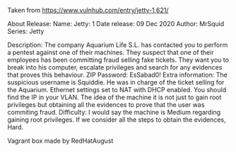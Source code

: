 Taken from https://www.vulnhub.com/entry/jetty-1,621/ 

About Release:
    Name: Jetty: 1
    Date release: 09 Dec 2020
    Author: MrSquid
    Series: Jetty

Description:
    The company Aquarium Life S.L. has contacted you to perform a pentest against one of their machines. They suspect that one of their employees has been committing fraud selling fake tickets. They want you to break into his computer, escalate privileges and search for any evidences that proves this behaviour.
ZIP Password: EsSabad0!
Extra information:
    The suspicious username is Squiddie.
    He was in charge of the ticket selling for the Aquarium.
    Ethernet settings set to NAT with DHCP enabled.
    You should find the IP in your VLAN.
    The idea of the machine it is not just to gain root privileges but obtaining all the evidences to prove that the user was commiting fraud.
    Difficulty: I would say the machine is Medium regarding gaining root privileges. If we consider all the steps to obtain the evidences, Hard. 

Vagrant box made by RedHatAugust
